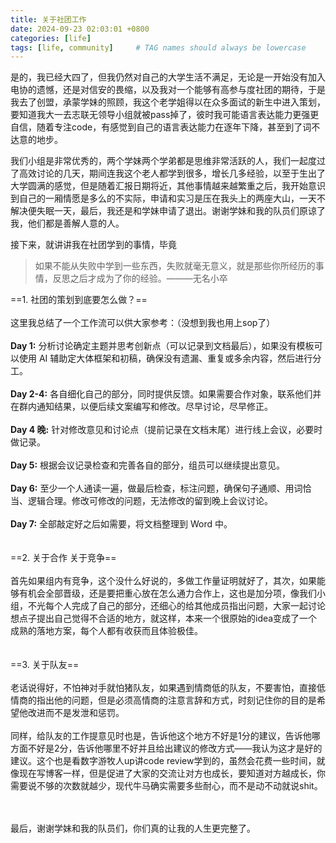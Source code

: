 ```yaml
---
title: 关于社团工作
date: 2024-09-23 02:03:01 +0800
categories: [life]
tags: [life, community]     # TAG names should always be lowercase
---
```


是的，我已经大四了，但我仍然对自己的大学生活不满足，无论是一开始没有加入电协的遗憾，还是对信安的畏缩，以及我对一个能够有高参与度社团的期待，于是我去了创盟，承蒙学妹的照顾，我这个老学姐得以在众多面试的新生中进入策划，要知道我大一去志联无领导小组就被pass掉了，彼时我可能语言表达能力更强更自信，随着专注code，有感觉到自己的语言表达能力在逐年下降，甚至到了词不达意的地步。

我们小组是非常优秀的，两个学妹两个学弟都是思维非常活跃的人，我们一起度过了高效讨论的几天，期间连我这个老人都学到很多，增长几多经验，以至于生出了大学圆满的感觉，但是随着汇报日期将近，其他事情越来越繁重之后，我开始意识到自己的一厢情愿是多么的不实际，申请和实习是压在我头上的两座大山，一天不解决便失眠一天，最后，我还是和学妹申请了退出。谢谢学妹和我的队员们原谅了我，他们都是善解人意的人。

接下来，就讲讲我在社团学到的事情，毕竟
> 如果不能从失败中学到一些东西，失败就毫无意义，就是那些你所经历的事情，反思之后才成为了你的经验。———无名小卒


==1. 社团的策划到底要怎么做？==<br><br>
这里我总结了一个工作流可以供大家参考：（没想到我也用上sop了）<br><br>
**Day 1:** 分析讨论确定主题并思考创新点（可以记录到文档最后），如果没有模板可以使用 AI 辅助定大体框架和初稿，确保没有遗漏、重复或多余内容，然后进行分工。<br> <br>
**Day 2-4:** 各自细化自己的部分，同时提供反馈。如果需要合作对象，联系他们并在群内通知结果，以便后续文案编写和修改。尽早讨论，尽早修正。 <br><br>
**Day 4 晚:** 针对修改意见和讨论点（提前记录在文档末尾）进行线上会议，必要时做记录。 <br><br>
**Day 5:** 根据会议记录检查和完善各自的部分，组员可以继续提出意见。<br><br> 
**Day 6:** 至少一个人通读一遍，做最后检查，标注问题，确保句子通顺、用词恰当、逻辑合理。修改可修改的问题，无法修改的留到晚上会议讨论。<br><br> 
**Day 7:** 全部敲定好之后如需要，将文档整理到 Word 中。 <br><br><br>
==2. 关于合作 关于竞争==<br><br>
首先如果组内有竞争，这个没什么好说的，多做工作量证明就好了，其次，如果能够有机会全部晋级，还是要把重心放在怎么通力合作上，这也是加分项，像我们小组，不光每个人完成了自己的部分，还细心的给其他成员指出问题，大家一起讨论想点子提出自己觉得不合适的地方，就这样，本来一个很原始的idea变成了一个成熟的落地方案，每个人都有收获而且体验极佳。 <br><br><br>
==3. 关于队友==<br><br>
老话说得好，不怕神对手就怕猪队友，如果遇到情商低的队友，不要害怕，直接低情商的指出他的问题，但是必须高情商的注意言辞和方式，时刻记住你的目的是希望他改进而不是发泄和惩罚。<br><br>同样，给队友的工作提意见时也是，告诉他这个地方不好是1分的建议，告诉他哪方面不好是2分，告诉他哪里不好并且给出建议的修改方式——我认为这才是好的建议。这个也是看数字游牧人up讲code review学到的，虽然会花费一些时间，就像现在写博客一样，但是促进了大家的交流让对方也成长，要知道对方越成长，你需要说不够的次数就越少，现代牛马确实需要多些耐心，而不是动不动就说shit。<br><br><br>

最后，谢谢学妹和我的队员们，你们真的让我的人生更完整了。